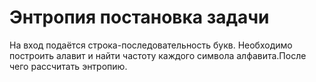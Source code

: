 # Энтропия  постановка задачи
На вход подаётся строка-последовательность букв. Необходимо построить алавит и найти частоту каждого символа алфавита.После чего рассчитать энтропию.
